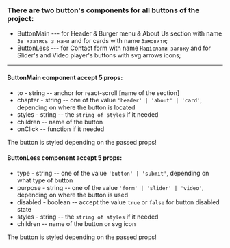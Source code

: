 ### There are two button's components for all buttons of the project:

- ButtonMain --- for Header & Burger menu & About Us section with name `Зв'язатись з нами` and for cards with name `Замовити`;
- ButtonLess --- for Contact form with name `Надіслати заявку` and for Slider's and Video player's buttons with svg arrows icons;

---

#### ButtonMain component accept 5 props:

- to - string -- anchor for react-scroll [name of the section]
- chapter - string -- one of the value `'header' | 'about' | 'card'`, depending on where the button is located
- styles - string -- the `string of styles` if it needed
- children -- name of the button
- onClick -- function if it needed

The button is styled depending on the passed props!

#### ButtonLess component accept 5 props:

- type - string -- one of the value `'button' | 'submit'`, depending on what type of button
- purpose - string -- one of the value `'form' | 'slider' | 'video'`, depending on where the button is used
- disabled - boolean -- accept the value `true` or `false` for button disabled state
- styles - string -- the `string of styles` if it needed
- children -- name of the button or svg icon

The button is styled depending on the passed props!

